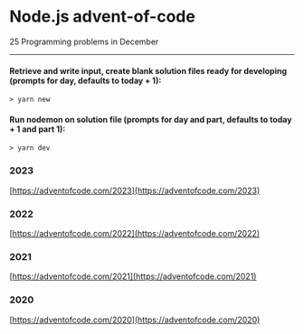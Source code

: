 # Node.js advent-of-code
25 Programming problems in December

---
#### Retrieve and write input, create blank solution files ready for developing (prompts for day, defaults to today + 1):

    > yarn new

#### Run nodemon on solution file (prompts for day and part, defaults to today + 1 and part 1):

    > yarn dev


### 2023
[https://adventofcode.com/2023](https://adventofcode.com/2023)


### 2022
[https://adventofcode.com/2022](https://adventofcode.com/2022)


### 2021
[https://adventofcode.com/2021](https://adventofcode.com/2021)


### 2020
[https://adventofcode.com/2020](https://adventofcode.com/2020)